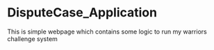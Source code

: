 # DisputeCase_Application
This is simple webpage which contains some logic to run my warriors challenge system 
